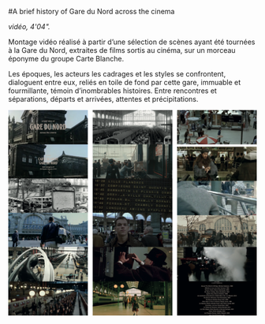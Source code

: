 #A brief history of Gare du Nord across the cinema

*vidéo, 4'04".*

Montage vidéo réalisé à partir d’une sélection de scènes ayant été tournées à la Gare du Nord, extraites de films sortis au cinéma, sur un morceau éponyme du groupe Carte Blanche.

Les époques, les acteurs les cadrages et les styles se confrontent, dialoguent entre eux, reliés en toile de fond par cette gare, immuable et fourmillante, témoin d’inombrables histoires. Entre rencontres et séparations, départs et arrivées, attentes et précipitations.

![A brief history of Gare du Nord across the cinema](a-brief-history-of-gare-du-nord-across-the-cinema.png)
